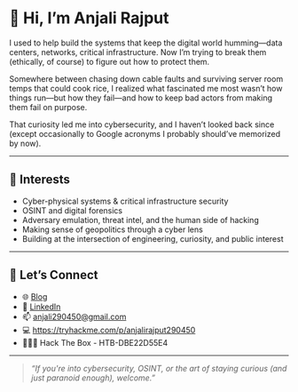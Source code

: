 # 👋 Hi, I’m Anjali Rajput

I used to help build the systems that keep the digital world humming—data centers, networks, critical infrastructure. Now I’m trying to break them (ethically, of course) to figure out how to protect them.

Somewhere between chasing down cable faults and surviving server room temps that could cook rice, I realized what fascinated me most wasn’t how things run—but how they fail—and how to keep bad actors from making them fail on purpose.

That curiosity led me into cybersecurity, and I haven’t looked back since (except occasionally to Google acronyms I probably should’ve memorized by now).

---

## 🧠 Interests

- Cyber-physical systems & critical infrastructure security  
- OSINT and digital forensics  
- Adversary emulation, threat intel, and the human side of hacking  
- Making sense of geopolitics through a cyber lens  
- Building at the intersection of engineering, curiosity, and public interest

---

## 💬 Let’s Connect

- 🌐 [Blog](https://logwithanjali.blogspot.com)  
- 🔗 [LinkedIn]([https://www.linkedin.com/in/anjali-rajput-4a50b535a])  
- 📫 anjali290450@gmail.com
- 💻 https://tryhackme.com/p/anjalirajput290450
- 👩🏻‍💻 Hack The Box - HTB-DBE22D55E4

---

> *“If you're into cybersecurity, OSINT, or the art of staying curious (and just paranoid enough), welcome.”*
